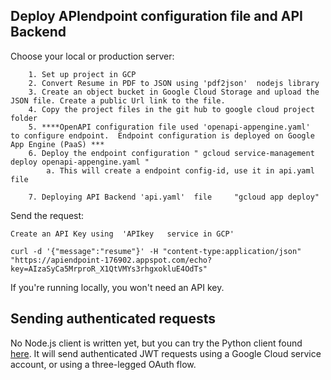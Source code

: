 

## Deploy APIendpoint configuration file and API Backend

Choose your local or production server:

```
	1. Set up project in GCP
	2. Convert Resume in PDF to JSON using 'pdf2json'  nodejs library
	3. Create an object bucket in Google Cloud Storage and upload the JSON file. Create a public Url link to the file.
	4. Copy the project files in the git hub to google cloud project folder
	5. ****OpenAPI configuration file used 'openapi-appengine.yaml'  to configure endpoint.  Endpoint configuration is deployed on Google App Engine (PaaS) ***
	6. Deploy the endpoint configuration " gcloud service-management deploy openapi-appengine.yaml "
		a. This will create a endpoint config-id, use it in api.yaml  file
		
	7. Deploying API Backend 'api.yaml'  file     "gcloud app deploy" 
```

Send the request:

```
Create an API Key using  'APIkey   service in GCP'

curl -d '{"message":"resume"}' -H "content-type:application/json" "https://apiendpoint-176902.appspot.com/echo?key=AIzaSyCa5MrproR_X1QtVMYs3rhgxokluE4OdTs"
```

If you're running locally, you won't need an API key.

## Sending authenticated requests

No Node.js client is written yet, but you can try the Python client found [here][python-client].
It will send authenticated JWT requests using a Google Cloud service account, or using a three-legged OAuth flow.

[python-client]: https://github.com/GoogleCloudPlatform/python-docs-samples/tree/master/endpoints/getting-started
